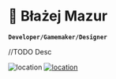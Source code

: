 # 🦆 Błażej Mazur

**`Developer/Gamemaker/Designer`**

//TODO Desc

   <p align="left">
     <a>
         <img alt="location" title="Based in" src="https://custom-icon-badges.demolab.com/badge/Katowice-PL-red?style=for-the-badge&logo=location&logoColor=white"/></a>
      <a href="https://www.linkedin.com/in/blazej-mazur/">
         <img alt="location" title="Based in" src="https://custom-icon-badges.demolab.com/badge/LinkedIn-236ad3?style=for-the-badge&logo=linkedin-brands-solid&logoColor=white"></a>
     <!---
      <a href="https://github.com/bgmazur?tab=followers">
         <img alt="followers" title="Follow me on Github" src="https://custom-icon-badges.demolab.com/github/followers/bgmazur?color=55960c&style=for-the-badge&labelColor=488207&label=Follow&logoColor=white"/></a>
       --->
   </p>
